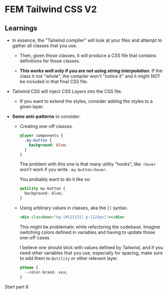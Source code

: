 # FEM Tailwind CSS V2

## Learnings

- In essence, the "Tailwind compiler" will look at your files and attempt to gather all classes that you use.

  - Then, given those classes, it will produce a CSS file that contains definitions for those classes.

  - **This works well only if you are not using _string interpolation_**. If the class it not "whole", the compiler won't "notice it" and it might NOT be included in that final CSS file.

- Tailwind CSS will inject _CSS Layers_ into the CSS file.

  - If you want to extend the styles, consider adding the styles to a given layer.

- **Some anti-patterns** to consider:

  - Creating one-off classes.

    ```css
    @layer components {
      .my-button {
        background: blue;
      }
    }
    ```

    The problem with this one is that many utility "hooks", like `:hover` won't work if you write `.my-button:hover`.

    You probably want to do it like so:

    ```css
    @utility my-button {
      background: blue;
    }
    ```

  - Using arbitrary values in classes, aka the `[]` syntax.

    ```jsx
    <div className="bg-[#121131] p-[123px]"></div>
    ```

    This might be problematic while refactoring the codebase. Imagine switching colors defined in variables and having to update those one-off cases.

    I believe one should stick with values defined by Tailwind, and if you need other variables that you use, especially for spacing, make sure to add them to `@utility` or other relevant layer.

    ```css
    @theme {
      --color-brand: xxx;
    }
    ```

Start part 6
